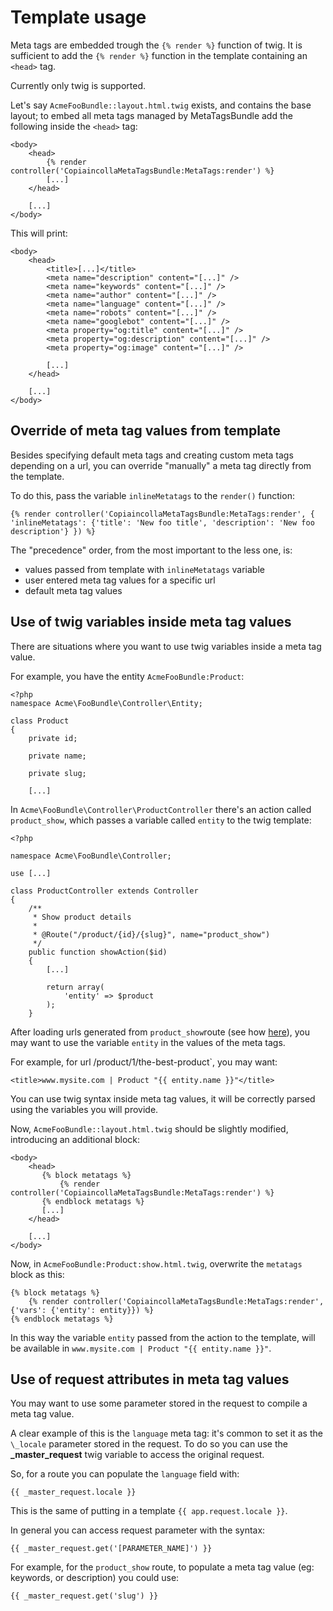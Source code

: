 # Template usage

Meta tags are embedded trough the `{% render %}` function of twig. It is sufficient to add the `{% render %}` function in the template containing an `<head>` tag.

Currently only twig is supported.

Let's say `AcmeFooBundle::layout.html.twig` exists, and contains the base layout; to embed all meta tags managed by MetaTagsBundle add the following inside the `<head>` tag:

```
<body>
    <head>
        {% render controller('CopiaincollaMetaTagsBundle:MetaTags:render') %}
        [...]
    </head>

    [...]
</body>
```

This will print:

```
<body>
    <head>
        <title>[...]</title>
        <meta name="description" content="[...]" />
        <meta name="keywords" content="[...]" />
        <meta name="author" content="[...]" />
        <meta name="language" content="[...]" />
        <meta name="robots" content="[...]" />
        <meta name="googlebot" content="[...]" />
        <meta property="og:title" content="[...]" />
        <meta property="og:description" content="[...]" />
        <meta property="og:image" content="[...]" />

        [...]
    </head>

    [...]
</body>
```

## Override of meta tag values from template

Besides specifying default meta tags and creating custom meta tags depending on a url, you can override "manually" a meta tag directly from the template.

To do this, pass the variable `inlineMetatags` to the `render()` function:

```
{% render controller('CopiaincollaMetaTagsBundle:MetaTags:render', { 'inlineMetatags': {'title': 'New foo title', 'description': 'New foo description'} }) %}
```

The "precedence" order, from the most important to the less one, is:

- values passed from template with `inlineMetatags` variable
- user entered meta tag values for a specific url
- default meta tag values

## Use of twig variables inside meta tag values

There are situations where you want to use twig variables inside a meta tag value.

For example, you have the entity `AcmeFooBundle:Product`:

```
<?php
namespace Acme\FooBundle\Controller\Entity;

class Product
{
    private id;
    
    private name;
    
    private slug;
    
    [...]
```

In `Acme\FooBundle\Controller\ProductController` there's an action called `product_show`, which passes a variable called `entity` to the twig template:

```
<?php

namespace Acme\FooBundle\Controller;

use [...]

class ProductController extends Controller
{
    /**
     * Show product details
     *
     * @Route("/product/{id}/{slug}", name="product_show")
     */
    public function showAction($id)
    {
        [...]

        return array(
            'entity' => $product
        );
    }

```

After loading urls generated from `product_show`route (see how [here](../../Readme.md#load_urls)), you may want to use the variable `entity` in the values of the meta tags.

For example, for url /product/1/the-best-product`, you may want:

```
<title>www.mysite.com | Product "{{ entity.name }}"</title>
```

You can use twig syntax inside meta tag values, it will be correctly parsed using the variables you will provide.

Now, `AcmeFooBundle::layout.html.twig` should be slightly modified, introducing an additional block:

 ```
 <body>
     <head>
        {% block metatags %}
            {% render controller('CopiaincollaMetaTagsBundle:MetaTags:render') %}
        {% endblock metatags %}
        [...]
     </head>

     [...]
 </body>
 ```

Now, in `AcmeFooBundle:Product:show.html.twig`, overwrite the `metatags` block as this:

```
{% block metatags %}
    {% render controller('CopiaincollaMetaTagsBundle:MetaTags:render', {'vars': {'entity': entity}}) %}
{% endblock metatags %}
```

In this way the variable `entity` passed from the action to the template, will be available in `www.mysite.com | Product "{{ entity.name }}"`.

## Use of request attributes in meta tag values

You may want to use some parameter stored in the request to compile a meta tag value.

A clear example of this is the `language` meta tag: it's common to set it as the `\_locale` parameter stored in the request. To do so you can use the __\_master\_request__ twig variable to access the original request.

So, for a route you can populate the `language` field with:

```
{{ _master_request.locale }}
```

This is the same of putting in a template `{{ app.request.locale }}`.

In general you can access request parameter with the syntax:

```
{{ _master_request.get('[PARAMETER_NAME]') }}
```

For example, for the `product_show` route, to populate a meta tag value (eg: keywords, or description) you could use:

```
{{ _master_request.get('slug') }}
```